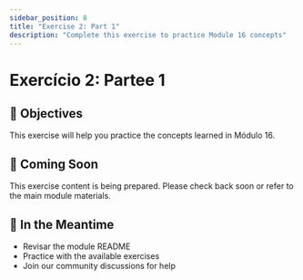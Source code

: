 ```yaml
---
sidebar_position: 8
title: "Exercise 2: Part 1"
description: "Complete this exercise to practice Module 16 concepts"
---
```


# Exercício 2: Partee 1

## 🎯 Objectives

This exercise will help you practice the concepts learned in Módulo 16.

## 📝 Coming Soon

This exercise content is being prepared. Please check back soon or refer to the main module materials.

## 🚀 In the Meantime

- Revisar the module README
- Practice with the available exercises
- Join our community discussions for help
